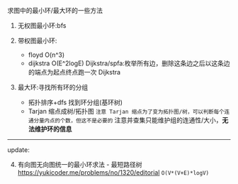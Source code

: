 求图中的最小环/最大环的一些方法

1. 无权图最小环:bfs
2. 带权图最小环:
   - floyd O(n^3)
   - dijkstra O(E^2logE)
     Dijkstra/spfa:枚举所有边，删除这条边之后以这条边的端点为起点终点跑一次 Dijkstra
3. 最大环:寻找所有环的分组

   - 拓扑排序+dfs 找到环分组(基环树)
   - Tarjan 缩点成树/拓扑图
     `注意 Tarjan 缩点为了变为拓扑图/树，可以判断每个连通分量内点的个数，但这不是必要的`
     注意并查集只能维护组的连通性/大小，**无法维护环的信息**

---

update:

4. 有向图无向图统一的最小环求法 - 最短路径树
   https://yukicoder.me/problems/no/1320/editorial
   `O(V*(V+E)*logV)`
